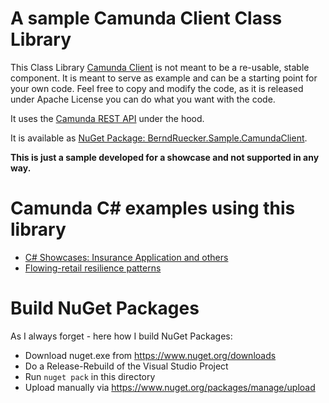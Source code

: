# A sample Camunda Client Class Library

This Class Library [Camunda Client](CamundaClient) is not meant to be a re-usable, stable component. It is meant to serve as example and can be a starting point for your own code. Feel free to copy and modify the code, as it is released under Apache License you can do what you want with the code.

It uses the [Camunda REST API](https://docs.camunda.org/manual/latest/reference/rest/) under the hood.

It is available as [NuGet Package: BerndRuecker.Sample.CamundaClient](https://www.nuget.org/packages/BerndRuecker.Sample.CamundaClient/0.0.2).

**This is just a sample developed for a showcase and not supported in any way.**

# Camunda C# examples using this library

* [C# Showcases: Insurance Application and others](https://github.com/berndruecker/camunda-csharp-showcase)
* [Flowing-retail resilience patterns](https://github.com/flowing/flowing-retail/tree/master/rest)


# Build NuGet Packages

As I always forget - here how I build NuGet Packages:

- Download nuget.exe from https://www.nuget.org/downloads
- Do a Release-Rebuild of the Visual Studio Project
- Run `nuget pack` in this directory
- Upload manually via https://www.nuget.org/packages/manage/upload